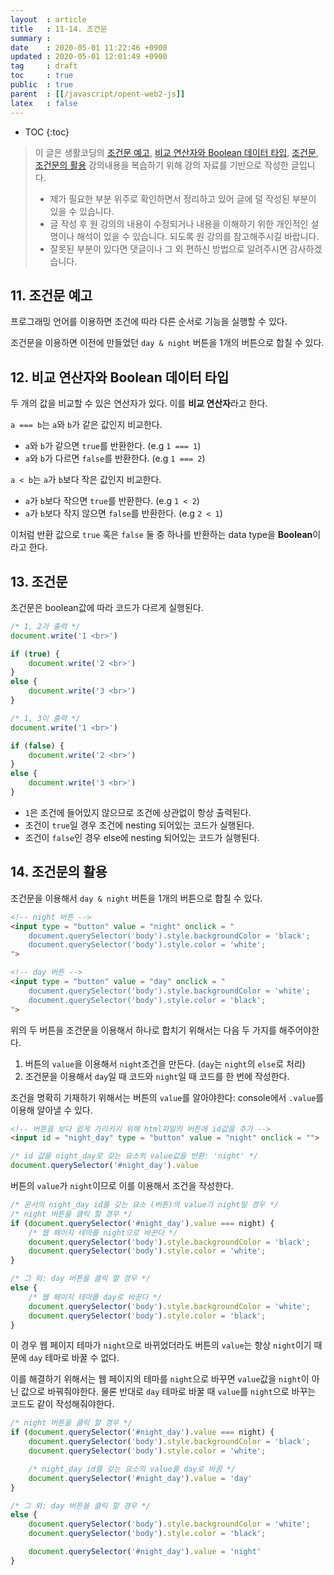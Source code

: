 ```yaml
---
layout  : article
title   : 11-14. 조건문
summary : 
date    : 2020-05-01 11:22:46 +0900
updated : 2020-05-01 12:01:49 +0900
tag     : draft
toc     : true
public  : true
parent  : [[/javascript/opent-web2-js]]
latex   : false
---
```

* TOC
{:toc}

> 이 글은 생활코딩의 [조건문 예고](https://opentutorials.org/course/3085/18879), [비교 연산자와 Boolean 데이터 타입](https://opentutorials.org/course/3085/18798), [조건문](https://opentutorials.org/course/3085/18800), [조건문의 활용](https://opentutorials.org/course/3085/18878) 강의내용을 복습하기 위해 강의 자료를 기반으로 작성한 글입니다.
>
> * 제가 필요한 부분 위주로 확인하면서 정리하고 있어 글에 덜 작성된 부분이 있을 수 있습니다.
> * 글 작성 후 원 강의의 내용이 수정되거나 내용을 이해하기 위한 개인적인 설명이나 해석이 있을 수 있습니다. 되도록 원 강의를 참고해주시길 바랍니다.
> * 잘못된 부분이 있다면 댓글이나 그 외 편하신 방법으로 알려주시면 감사하겠습니다.

## 11. 조건문 예고

프로그래밍 언어를 이용하면 조건에 따라 다른 순서로 기능을 실행할 수 있다.

조건문을 이용하면 이전에 만들었던 `day & night` 버튼을 1개의 버튼으로 합칠 수 있다.

## 12. 비교 연산자와 Boolean 데이터 타입

두 개의 값을 비교할 수 있은 연산자가 있다. 이를 **비교 연산자**라고 한다.

`a === b`는 `a`와 `b`가 같은 값인지 비교한다.

* `a`와 `b`가 같으면 `true`를 반환한다. (e.g `1 === 1`)
* `a`와 `b`가 다르면 `false`를 반환한다. (e.g `1 === 2`)

`a < b`는 `a`가 `b`보다 작은 값인지 비교한다.

* `a`가 `b`보다 작으면 `true`를 반환한다. (e.g `1 < 2`)
* `a`가 `b`보다 작지 않으면 `false`를 반환한다. (e.g `2 < 1`)

이처럼 반환 값으로 `true` 혹은 `false` 둘 중 하나를 반환하는 data type을 **Boolean**이라고 한다.

## 13. 조건문

조건문은 boolean값에 따라 코드가 다르게 실행된다.

```js
/* 1, 2가 출력 */
document.write('1 <br>')

if (true) {
    document.write('2 <br>')
}
else {
    document.write('3 <br>')
}

/* 1, 3이 출력 */
document.write('1 <br>')

if (false) {
    document.write('2 <br>')
}
else {
    document.write('3 <br>')
}
```

* `1`은 조건에 들어있지 않으므로 조건에 상관없이 항상 출력된다.
* 조건이 `true`일 경우 조건에 nesting 되어있는 코드가 실행된다.
* 조건이 `false`인 경우 else에 nesting 되어있는 코드가 실행된다.

## 14. 조건문의 활용

조건문을 이용해서 `day & night` 버튼을 1개의 버튼으로 합칠 수 있다.

```html
<!-- night 버튼 -->
<input type = "button" value = "night" onclick = "
    document.querySelector('body').style.backgroundColor = 'black';
    document.querySelector('body').style.color = 'white';
">

<!-- day 버튼 -->
<input type = "button" value = "day" onclick = "
    document.querySelector('body').style.backgroundColor = 'white';
    document.querySelector('body').style.color = 'black';
">
```

위의 두 버튼을 조건문을 이용해서 하나로 합치기 위해서는 다음 두 가지를 해주어야한다.

1. 버튼의 `value`을 이용해서 `night`조건을 만든다. (`day`는 `night`의 `else`로 처리)
2. 조건문을 이용해서 `day`일 때 코드와 `night`일 때 코드를 한 번에 작성한다.

조건을 명확히 기재하기 위해서는 버튼의 `value`를 알아야한다: console에서 `.value`를 이용해 알아낼 수 있다.

```html
<!-- 버튼을 보다 쉽게 가리키기 위해 html파일의 버튼에 id값을 추가 -->
<input id = "night_day" type = "button" value = "night" onclick = "">
```

```js
/* id 값을 night_day로 갖는 요소의 value값을 반환: 'night' */
document.querySelector('#night_day').value
```

버튼의 `value`가 `night`이므로 이를 이용해서 조건을 작성한다.

```js
/* 문서의 night_day id를 갖는 요소 (버튼)의 value가 night일 경우 */
/* night 버튼을 클릭 할 경우 */
if (document.querySelector('#night_day').value === night) {
    /* 웹 페이지 테마를 night으로 바꾼다 */
    document.querySelector('body').style.backgroundColor = 'black';
    document.querySelector('body').style.color = 'white';
}

/* 그 외: day 버튼을 클릭 할 경우 */
else {
    /* 웹 페이지 테마를 day로 바꾼다 */
    document.querySelector('body').style.backgroundColor = 'white';
    document.querySelector('body').style.color = 'black';
}
```

이 경우 웹 페이지 테마가 `night`으로 바뀌었더라도 버튼의 `value`는 항상 `night`이기 때문에 `day` 테마로 바꿀 수 없다.

이를 해결하기 위해서는 웹 페이지의 테마를 `night`으로 바꾸면 `value`값을 `night`이 아닌 값으로 바꿔줘야한다. 물론 반대로 `day` 테마로 바꿀 때 `value`를 `night`으로 바꾸는 코드도 같이 작성해줘야한다.

```js
/* night 버튼을 클릭 할 경우 */
if (document.querySelector('#night_day').value === night) {
    document.querySelector('body').style.backgroundColor = 'black';
    document.querySelector('body').style.color = 'white';

    /* night_day id를 갖는 요소의 value를 day로 바꿈 */
    document.querySelector('#night_day').value = 'day'
}

/* 그 외: day 버튼을 클릭 할 경우 */
else {
    document.querySelector('body').style.backgroundColor = 'white';
    document.querySelector('body').style.color = 'black';

    document.querySelector('#night_day').value = 'night'
}
```
